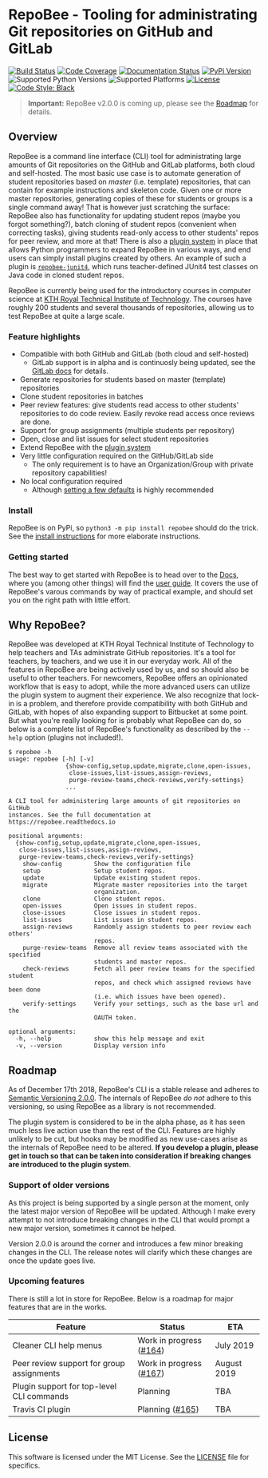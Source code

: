 # RepoBee - Tooling for administrating Git repositories on GitHub and GitLab
[![Build Status](https://travis-ci.com/repobee/repobee.svg)](https://travis-ci.com/repobee/repobee)
[![Code Coverage](https://codecov.io/gh/repobee/repobee/branch/master/graph/badge.svg)](https://codecov.io/gh/repobee/repobee)
[![Documentation Status](https://readthedocs.org/projects/repobee/badge/?version=stable)](http://repobee.readthedocs.io/en/stable/)
[![PyPi Version](https://badge.fury.io/py/repobee.svg)](https://badge.fury.io/py/repobee)
![Supported Python Versions](https://img.shields.io/badge/python-3.5%2C%203.6%2C%203.7-blue.svg)
![Supported Platforms](https://img.shields.io/badge/platforms-Linux%2C%20macOS-blue.svg)
[![License](https://img.shields.io/badge/license-MIT-blue.svg)](LICENSE)
[![Code Style: Black](https://img.shields.io/badge/code%20style-black-000000.svg)](https://github.com/ambv/black)

> **Important:** RepoBee v2.0.0 is coming up, please see the [Roadmap](#roadmap)
> for details.

## Overview
RepoBee is a command line interface (CLI) tool for administrating large amounts
of Git repositories on the GitHub and GitLab platforms, both cloud and
self-hosted. The most basic use case is to automate generation of student
repositories based on _master_ (i.e. template) repositories, that can contain
for example instructions and skeleton code. Given one or more master
repositories, generating copies of these for students or groups is a single
command away! That is however just scratching the surface: RepoBee also has
functionality for updating student repos (maybe you forgot something?), batch
cloning of student repos (convenient when correcting tasks), giving students
read-only access to other students' repos for peer review, and more at that!
There is also a [plugin system](https://github.com/repobee/repobee-plug) in
place that allows Python programmers to expand RepoBee in various ways, and end
users can simply install plugins created by others. An example of such a plugin
is [`repobee-junit4`](https://github.com/repobee/repobee-junit4), which runs
teacher-defined JUnit4 test classes on Java code in cloned student repos.

RepoBee is currently being used for the introductory courses in computer science at
[KTH Royal Technical Institute of Technology](https://www.kth.se/en/eecs). The
courses have roughly 200 students and several thousands of repositories,
allowing us to test RepoBee at quite a large scale.

### Feature highlights

* Compatible with both GitHub and GitLab (both cloud and self-hosted)
    - GitLab support is in alpha and is continuosly being updated, see the
      [GitLab docs](https://repobee.readthedocs.io/en/stable/gitlab.html) for
      details.
* Generate repositories for students based on master (template) repositories
* Clone student repositories in batches
* Peer review features: give students read access to other students'
  repositories to do code review. Easily revoke read access once reviews are
  done.
* Support for group assignments (multiple students per repository)
* Open, close and list issues for select student repositories
* Extend RepoBee with the
  [plugin system](https://repobee.readthedocs.io/en/stable/plugins.html)
* Very little configuration required on the GitHub/GitLab side
    - The only requirement is to have an Organization/Group with private repository
      capabilities!
* No local configuration required
    - Although [setting a few defaults](https://repobee.readthedocs.io/en/stable/configuration.html#configuration)
      is highly recommended

### Install
RepoBee is on PyPi, so `python3 -m pip install repobee` should do the trick. See the
[install instructions](https://repobee.readthedocs.io/en/stable/install.html)
for more elaborate instructions.

### Getting started
The best way to get started with RepoBee is to head over to the
[Docs](https://repobee.readthedocs.io/en/stable/), where you (among other
things) will find the
[user guide](https://repobee.readthedocs.io/en/stable/userguide.html).
It covers the use of RepoBee's varous commands by way of practical example,
and should set you on the right path with little effort.

## Why RepoBee?
RepoBee was developed at KTH Royal Technical Institute of Technology to help
teachers and TAs administrate GitHub repositories. It's a tool for teachers, by
teachers, and we use it in our everyday work. All of the features in RepoBee
are being actively used by us, and so should also be useful to other teachers.
For newcomers, RepoBee offers an opinionated workflow that is easy to adopt,
while the more advanced users can utilize the plugin system to augment their
experience. We also recognize that lock-in is a problem, and therefore provide
compatibility with both GitHub and GitLab, with hopes of also expanding support
to Bitbucket at some point. But what you're really looking for is probably what
RepoBee can do, so below is a complete list of RepoBee's functionality as
described by the `--help` option (plugins not included!).

```
$ repobee -h
usage: repobee [-h] [-v]
                {show-config,setup,update,migrate,clone,open-issues,
                 close-issues,list-issues,assign-reviews,
                 purge-review-teams,check-reviews,verify-settings}
                ...

A CLI tool for administering large amounts of git repositories on GitHub
instances. See the full documentation at https://repobee.readthedocs.io

positional arguments:
  {show-config,setup,update,migrate,clone,open-issues,
   close-issues,list-issues,assign-reviews,
   purge-review-teams,check-reviews,verify-settings}
    show-config         Show the configuration file
    setup               Setup student repos.
    update              Update existing student repos.
    migrate             Migrate master repositories into the target
                        organization.
    clone               Clone student repos.
    open-issues         Open issues in student repos.
    close-issues        Close issues in student repos.
    list-issues         List issues in student repos.
    assign-reviews      Randomly assign students to peer review each others'
                        repos.
    purge-review-teams  Remove all review teams associated with the specified
                        students and master repos.
    check-reviews       Fetch all peer review teams for the specified student
                        repos, and check which assigned reviews have been done
                        (i.e. which issues have been opened).
    verify-settings     Verify your settings, such as the base url and the
                        OAUTH token.

optional arguments:
  -h, --help            show this help message and exit
  -v, --version         Display version info
```

## Roadmap
As of December 17th 2018, RepoBee's CLI is a stable release and adheres to
[Semantic Versioning 2.0.0](https://semver.org/spec/v2.0.0.html). The internals
of RepoBee _do not_ adhere to this versioning, so using RepoBee as a library
is not recommended.

The plugin system is considered to be in the alpha phase, as it has seen much
less live action use than the rest of the CLI. Features are highly unlikely to
be cut, but hooks may be modified as new use-cases arise as the internals of
RepoBee need to be altered. **If you develop a plugin, please get in touch so
that can be taken into consideration if breaking changes are introduced to the
plugin system**.

### Support of older versions
As this project is being supported by a single person at the moment, only the
latest major version of RepoBee will be updated. Although I make every attempt
to not introduce breaking changes in the CLI that would prompt a new major
version, sometimes it cannot be helped.

Version 2.0.0 is around the corner and introduces a few minor breaking changes
in the CLI. The release notes will clarify which these changes are once the
update goes live.

### Upcoming features
There is still a lot in store for RepoBee. Below is a roadmap for major
features that are in the works.

| Feature                                   | Status                                                                          | ETA                     |
| -------                                   | ------                                                                          | ---                     |
| Cleaner CLI help menus                    | Work in progress ([#164](https://github.com/repobee/repobee/issues/164))        | July 2019               |
| Peer review support for group assignments | Work in progress  ([#167](https://github.com/repobee/repobee/issues/167))       | August 2019             |
| Plugin support for top-level CLI commands | Planning                                                                        | TBA                     |
| Travis CI plugin                          | Planning ([#165](https://github.com/repobee/repobee/issues/165))                | TBA                     |

## License
This software is licensed under the MIT License. See the [LICENSE](LICENSE)
file for specifics.
